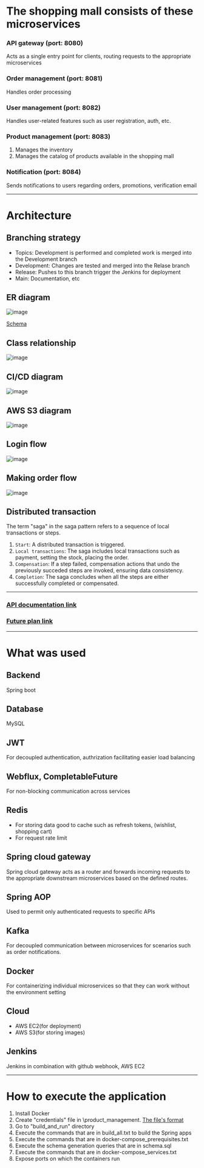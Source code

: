 # The shopping mall consists of these microservices
### API gateway (port: 8080)
Acts as a single entry point for clients, routing requests to the appropriate microservices 

### Order management (port: 8081)
Handles order processing

### User management (port: 8082)
Handles user-related features such as user registration, auth, etc.

### Product management (port: 8083)
1. Manages the inventory
2. Manages the catalog of products available in the shopping mall

### Notification (port: 8084)
Sends notifications to users regarding orders, promotions, verification email

---
# Architecture
## Branching strategy
- Topics: Development is performed and completed work is merged into the Development branch
- Development: Changes are tested and merged into the Relase branch
- Release: Pushes to this branch trigger the Jenkins for deployment
- Main: Documentation, etc

## ER diagram
![image](https://github.com/vacu9708/Shopping-mall/assets/67142421/51fd3bb9-5adb-4986-a3fb-a7f2529e3126)

[Schema](https://github.com/vacu9708/Shopping-mall/blob/main/DB/schema.sql)

## Class relationship
![image](https://github.com/vacu9708/Shopping-mall/assets/67142421/6d0d1457-13cd-4c83-a7cf-366821cf0cf7)

## CI/CD diagram
![image](https://github.com/vacu9708/Shopping-mall/assets/67142421/86c8824c-7680-458f-8e43-0ab68f6d4651)

## AWS S3 diagram
![image](https://github.com/vacu9708/Shopping-mall/assets/67142421/61eb5213-2f03-4012-958e-04a462c07658)

## Login flow
![image](https://github.com/vacu9708/Shopping-mall/assets/67142421/abb0da47-5e22-447d-9066-10b9b54339c9)

## Making order flow
![image](https://github.com/vacu9708/Shopping-mall/assets/67142421/6634f67a-84a7-4adb-9e08-2adf6640c65d)

## Distributed transaction
The term "saga" in the saga pattern refers to a sequence of local transactions or steps.
1. `Start`: A distributed transaction is triggered.
2. `Local transactions`: The saga includes local transactions such as payment, setting the stock, placing the order.
3. `Compensation`: If a step failed, compensation actions that undo the previously succeded steps are invoked, ensuring data consistency.
4. `Completion`: The saga concludes when all the steps are either successfully completed or compensated.

---
### [API documentation link](https://youngsiks-organization.gitbook.io/shopping_mall/)
### [Future plan link](https://github.com/vacu9708/Shopping-mall/blob/main/Future%20plan.md)

---
# What was used
## Backend
Spring boot

## Database
MySQL

## JWT
For decoupled authentication, authrization facilitating easier load balancing

## Webflux, CompletableFuture
For non-blocking communication across services

## Redis
- For storing data good to cache such as refresh tokens, (wishlist, shopping cart)
- For request rate limit

## Spring cloud gateway
Spring cloud gateway acts as a router and forwards incoming requests to the appropriate downstream microservices based on the defined routes.

## Spring AOP
Used to permit only authenticated requests to specific APIs

## Kafka
For decoupled communication between microservices for scenarios such as order notifications.

## Docker
For containerizing individual microservices so that they can work without the environment setting

## Cloud
- AWS EC2(for deployment)
- AWS S3(for storing images)

## Jenkins
Jenkins in combination with github webhook, AWS EC2

---

# How to execute the application
1. Install Docker
2. Create "credentials" file in \product_management. [The file's format](https://github.com/vacu9708/Tools-etc/blob/main/AWS/AWS%20credentials.md)
3. Go to "build_and_run" directory
4. Execute the commands that are in build_all.txt to build the Spring apps
5. Execute the commands that are in docker-compose_prerequisites.txt
6. Execute the schema generation queries that are in schema.sql
7. Execute the commands that are in docker-compose_services.txt
8. Expose ports on which the containers run
